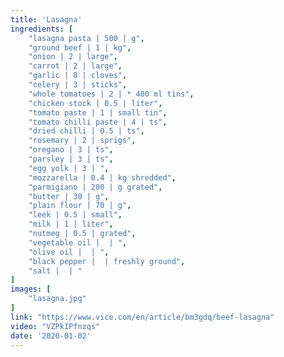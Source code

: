```yaml
---
title: 'Lasagna'
ingredients: [
    "lasagna pasta | 500 | g",
    "ground beef | 1 | kg",
    "onion | 2 | large",
    "carrot | 2 | large",
    "garlic | 8 | cloves",
    "celery | 3 | sticks",
    "whole tomatoes | 2 | * 400 ml tins",
    "chicken stock | 0.5 | liter",
    "tomato paste | 1 | small tin",
    "tomato chilli paste | 4 | ts",
    "dried chilli | 0.5 | ts",
    "rosemary | 2 | sprigs",
    "oregano | 3 | ts",
    "parsley | 3 | ts",
    "egg yolk | 3 | ",
    "mozzarella | 0.4 | kg shredded",
    "parmigiano | 200 | g grated",
    "butter | 30 | g",
    "plain flour | 70 | g",
    "leek | 0.5 | small",
    "milk | 1 | liter",
    "nutmeg | 0.5 | grated",
    "vegetable oil |  | ",
    "olive oil |  | ",
    "black pepper |  | freshly ground",
    "salt |  | "
]
images: [
    "lasagna.jpg"
]
link: "https://www.vice.com/en/article/bm3gdq/beef-lasagna"
video: "VZPkIPfnzqs"
date: '2020-01-02'
---
```


